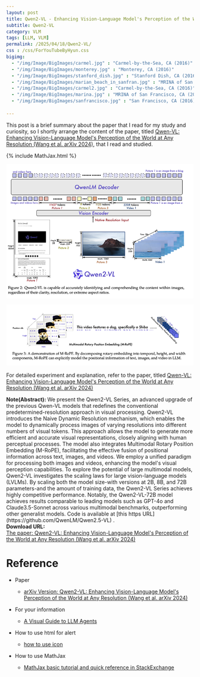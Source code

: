 ```yaml
---
layout: post
title: Qwen2-VL - Enhancing Vision-Language Model's Perception of the World at Any Resolution
subtitle: Qwen2-VL
category: VLM
tags: [LLM, VLM]
permalink: /2025/04/18/Qwen2-VL/
css : /css/ForYouTubeByHyun.css
bigimg: 
  - "/img/Image/BigImages/carmel.jpg" : "Carmel-by-the-Sea, CA (2016)"
  - "/img/Image/BigImages/monterey.jpg" : "Monterey, CA (2016)"
  - "/img/Image/BigImages/stanford_dish.jpg" : "Stanford Dish, CA (2016)"
  - "/img/Image/BigImages/marian_beach_in_sanfran.jpg" : "MRINA of San Francisco, CA (2016)"
  - "/img/Image/BigImages/carmel2.jpg" : "Carmel-by-the-Sea, CA (2016)"
  - "/img/Image/BigImages/marina.jpg" : "MRINA of San Francisco, CA (2016)"
  - "/img/Image/BigImages/sanfrancisco.jpg" : "San Francisco, CA (2016)"
  
---
```


This post is a brief summary about the paper that I read for my study and curiosity, so I shortly arrange the content of the paper, titled [Qwen-VL: Enhancing Vision-Language Model's Perception of the World at Any Resolution (Wang et al. arXiv 2024)](https://arxiv.org/abs/2409.12191), that I read and studied. 

{% include MathJax.html %}


![Wang et al. arXiv 2024](/img/Image/NaturalLanguageProcessing/Papers/VLM/2025-04-18-Qwen2_VL/Qwen2_VL_01.png)


![Wang et al. arXiv 2024](/img/Image/NaturalLanguageProcessing/Papers/VLM/2025-04-18-Qwen2_VL/Qwen2_VL_02.png)


For detailed experiment and explanation, refer to the paper, titled [Qwen-VL: Enhancing Vision-Language Model's Perception of the World at Any Resolution (Wang et al. arXiv 2024)](https://arxiv.org/abs/2409.12191)

<div class="alert alert-info" role="alert"><i class="fa fa-info-circle"></i> <b>Note(Abstract): </b>
We present the Qwen2-VL Series, an advanced upgrade of the previous Qwen-VL models that redefines the conventional predetermined-resolution approach in visual processing. Qwen2-VL introduces the Naive Dynamic Resolution mechanism, which enables the model to dynamically process images of varying resolutions into different numbers of visual tokens. This approach allows the model to generate more efficient and accurate visual representations, closely aligning with human perceptual processes. The model also integrates Multimodal Rotary Position Embedding (M-RoPE), facilitating the effective fusion of positional information across text, images, and videos. We employ a unified paradigm for processing both images and videos, enhancing the model's visual perception capabilities. To explore the potential of large multimodal models, Qwen2-VL investigates the scaling laws for large vision-language models (LVLMs). By scaling both the model size-with versions at 2B, 8B, and 72B parameters-and the amount of training data, the Qwen2-VL Series achieves highly competitive performance. Notably, the Qwen2-VL-72B model achieves results comparable to leading models such as GPT-4o and Claude3.5-Sonnet across various multimodal benchmarks, outperforming other generalist models. Code is available at [this https URL](https://github.com/QwenLM/Qwen2.5-VL) .
</div>

<div class="alert alert-success" role="alert"><i class="fa fa-paperclip fa-lg"></i> <b>Download URL: </b><br>
  <a href="https://arxiv.org/abs/2409.12191">The paper: Qwen2-VL: Enhancing Vision-Language Model's Perception of the World at Any Resolution (Wang et al. arXiv 2024)</a></div>

# Reference 

- Paper 
  - [arXiv Version: Qwen2-VL: Enhancing Vision-Language Model's Perception of the World at Any Resolution (Wang et al. arXiv 2024)](https://arxiv.org/abs/2409.12191)
  
 
- For your information
  - [A Visual Guide to LLM Agents](https://newsletter.maartengrootendorst.com/p/a-visual-guide-to-llm-agents)
  
- How to use html for alert
  - [how to use icon](http://idratherbewriting.com/documentation-theme-jekyll/mydoc_icons.html)
 
- How to use MathJax 
  - [MathJax basic tutorial and quick reference in StackExchange](https://math.meta.stackexchange.com/questions/5020/mathjax-basic-tutorial-and-quick-reference)

